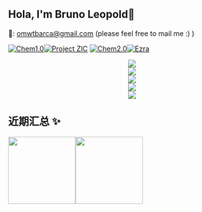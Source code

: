 ## Hola, I'm Bruno Leopold👋
📧: <omwtbarca@gmail.com> (please feel free to mail me :) )

[![Chem1.0](https://img.shields.io/badge/Chem-1.0-192133?style=flat-square)](https://github.com/omwtbarca/Chem1.0)[![Project ZIC](https://img.shields.io/badge/Project-ZIC-192133?style=flat-square)](https://github.com/omwtbarca/Project-ZIC)
[![Chem2.0](https://img.shields.io/badge/Chem-2.0-192133?style=flat-square)](https://github.com/omwtbarca/Chem2.0)[![Ezra](https://img.shields.io/badge/Ezra-1.0-192133?style=flat-square)](https://github.com/omwtbarca/Ezra)

<div align="center"> <img src="https://metrics.lecoq.io/omwtbarca?template=classic&config.timezone=Asia%2FShanghai"> </div>
<div align="center"> <img src="https://github-profile-trophy.vercel.app/?username=omwtbarca" /> </div>

<div align="center"> <img src="https://visitor-badge.glitch.me/badge?page_id=omwtbarca" /> </div>

<div align="center"> <img src="https://activity-graph.herokuapp.com/graph?username=omwtbarca&theme=xcode" /> </div>

<div align="center"> <img src="https://github-readme-streak-stats.herokuapp.com/?user=omwtbarca" /> </div>

## 近期汇总 ✨

<img align="" height="137px" src="https://github-readme-stats.vercel.app/api?username=omwtbarca&hide_title=true&hide_border=true&show_icons=true&include_all_commits=true&line_height=21&bg_color=0,EC6C6C,FFD479,FFFC79,73FA79&theme=graywhite&locale=cn" /><img align="" height="137px" src="https://github-readme-stats.vercel.app/api/top-langs/?username=omwtbarca&hide_title=true&hide_border=true&layout=compact&bg_color=0,73FA79,73FDFF,D783FF&theme=graywhite&locale=cn" />

